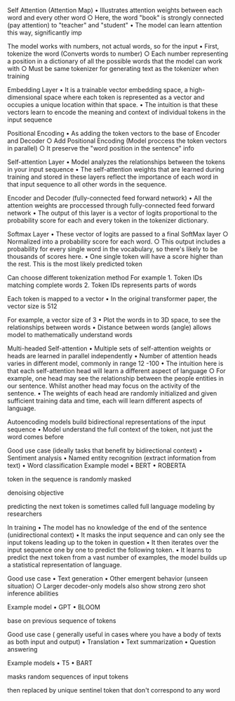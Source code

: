 
Self Attention (Attention Map)
	• Illustrates attention weights between each word and every other word
		○ Here, the word "book" is strongly connected (pay attention) to "teacher" and "student"
	• The model can learn attention this way, significantly imp


The model works with numbers, not actual words, so for the input
	• First, tokenize the word (Converts words to number)
		○ Each number representing a position in a dictionary of all the possible words that the model can work with
		○ Must be same tokenizer for generating text as the tokenizer when training


Embedding Layer
	• It is a trainable vector embedding space, a high-dimensional space where each token is represented as a vector and occupies a unique location within that space.
	• The intuition is that these vectors learn to encode the meaning and context of individual tokens in the input sequence


Positional Encoding
	• As adding the token vectors to the base of Encoder and Decoder
		○ Add Positional Encoding (Model proccess the token vectors in parallel)
		○ It preserve the "word position in the sentence" info


Self-attention Layer
	• Model analyzes the relationships between the tokens in your input sequence
	• The self-attention weights that are learned during training and stored in these layers reflect the importance of each word in that input sequence to all other words in the sequence. 


Encoder and Decoder (fully-connected feed forward network)
	• All the attention weights are proccessed through fully-connected feed forward network
	• The output of this layer is a vector of logits proportional to the probability score for each and every token in the tokenizer dictionary.


Softmax Layer
	• These vector of logits are passed to a final SoftMax layer
		○ Normalized into a probability score for each word. 
		○ This output includes a probability for every single word in the vocabulary, so there's likely to be thousands of scores here. 
	• One single token will have a score higher than the rest. This is the most likely predicted token



Can choose different tokenization method
For example
	1. Token IDs matching complete words
	2. Token IDs represents parts of words

Each token is mapped to a vector
	• In the original transformer paper, the vector size is 512

For example, a vector size of 3
	• Plot the words in to 3D space, to see the relationships between words
	• Distance between words (angle) allows model to mathematically understand words



Multi-headed Self-attention
	• Multiple sets of self-attention weights or heads are learned in parallel independently
	• Number of attention heads varies in different model, commonly in range 12 -100
	• The intuition here is that each self-attention head will learn a different aspect of language
		○ For example, one head may see the relationship between the people entities in our sentence. Whilst another head may focus on the activity of the sentence. 
	• The weights of each head are randomly initialized and given sufficient training data and time, each will learn different aspects of language.



Autoencoding models build bidirectional representations of the input sequence
	• Model understand the full context of the token, not just the word comes before

Good use case 
(ideally tasks that benefit by bidirectional context)
	• Sentiment analysis
	• Named entity recognition (extract information from text)
	• Word classification
Example model
	• BERT
	• ROBERTA

token in the sequence is randomly masked

denoising objective

predicting the next token is sometimes called  full language modeling by researchers



In training
	• The model has no knowledge of the end of the sentence (unidirectional context)
	• It masks the input sequence and can only see the input tokens leading up to the token in question
	• It then iterates over the input sequence one by one to predict the following token.
	• It learns to predict the next token from a vast number of examples, the model builds up a statistical representation of language.

Good use case
	• Text generation
	• Other emergent behavior (unseen situation)
		○ Larger decoder-only models also show strong zero shot inference abilities

Example model
	• GPT
	• BLOOM
		

 base on previous sequence of tokens


Good use case
( generally useful in cases where you have a body of texts as both input and output)
	• Translation
	• Text summarization
	• Question answering

Example models
	• T5
	• BART

masks random sequences of input tokens

then replaced by unique sentinel token that don't correspond to any word
